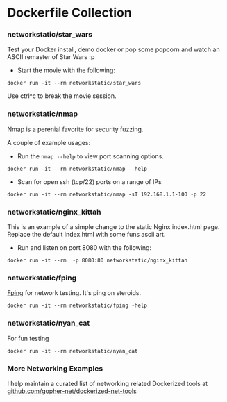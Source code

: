 # Dockerfile Collection

### networkstatic/star_wars

Test your Docker install, demo docker or pop some popcorn and watch an ASCII remaster of Star Wars :p

* Start the movie with the following:

```
docker run -it --rm networkstatic/star_wars
```

Use ctrl^c to break the movie session.

### networkstatic/nmap

Nmap is a perenial favorite for security fuzzing.

A couple of example usages:

* Run the `nmap --help` to view port scanning options.

```
docker run -it --rm networkstatic/nmap --help
```

* Scan for open ssh (tcp/22) ports on a range of IPs

```
docker run -it --rm networkstatic/nmap -sT 192.168.1.1-100 -p 22
```

### networkstatic/nginx_kittah

This is an example of a simple change to the static Nginx index.html page. Replace the default index.html with some funs ascii art.

* Run and listen on port 8080 with the following:

```
docker run -it --rm  -p 8080:80 networkstatic/nginx_kittah
```


### networkstatic/fping

[Fping](http://fping.org/fping.1.html) for network testing. It's ping on steroids.

```
docker run -it --rm networkstatic/fping -help
```


### networkstatic/nyan_cat

For fun testing

```
docker run -it --rm networkstatic/nyan_cat
```

### More Networking Examples

I help maintain a curated list of networking related Dockerized tools at [github.com/gopher-net/dockerized-net-tools](https://github.com/gopher-net/dockerized-net-tools)

